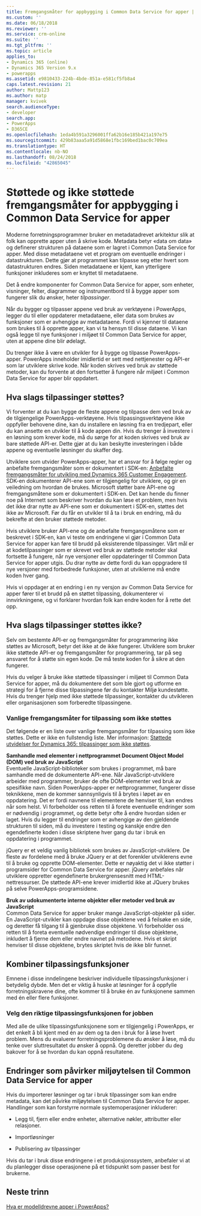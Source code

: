 ```yaml
---
title: Fremgangsmåter for appbygging i Common Data Service for apper | MicrosoftDocs
ms.custom: ''
ms.date: 06/18/2018
ms.reviewer: ''
ms.service: crm-online
ms.suite: ''
ms.tgt_pltfrm: ''
ms.topic: article
applies_to:
- Dynamics 365 (online)
- Dynamics 365 Version 9.x
- powerapps
ms.assetid: e9810433-224b-4bde-851a-e581cf5fb8a4
caps.latest.revision: 21
author: Mattp123
ms.author: matp
manager: kvivek
search.audienceType:
- developer
search.app:
- PowerApps
- D365CE
ms.openlocfilehash: 1eda4b591a3296001ffa62b16e185b421a197e75
ms.sourcegitcommit: 429b83aaa5a91d5868e1fbc169bed1bac0c709ea
ms.translationtype: HT
ms.contentlocale: nb-NO
ms.lasthandoff: 08/24/2018
ms.locfileid: "42865045"
---
```

# <a name="common-data-service-for-apps-supported-and-unsupported-app-building-practices"></a>Støttede og ikke støttede fremgangsmåter for appbygging i Common Data Service for apper

<!--
The way your organization works is unique. Some organizations have well-defined business processes that they apply using PowerApps apps. Others aren’t happy with their current business processes and use PowerApps to apply new data and processes to their business. Whatever situation you find yourself in, you’ll find a lot of customization capabilities in PowerApps so that it can work for your organization.  
  
 Of course you’re eager to get started, but please take a few minutes to read the content in this section. This will introduce you to important terms, give you some background about why things are done a certain way, and help you avoid potential problems in the future.  

## What is metadata and why should you care?  
 In the past, you may have customized business applications by editing the source code. This created complications because each organization had unique changes and it was very difficult, or extremely expensive, to upgrade. Then application developers started exposing application programming interfaces (APIs) so that other developers could interact with the application and add their own logic without touching the source code. This was moderately better because it means developers can extend the application without changing it. But it still requires a developer to write code.  -->
  
 Moderne forretningsprogrammer bruker en metadatadrevet arkitektur slik at folk kan opprette apper uten å skrive kode. Metadata betyr «data om data» og definerer strukturen på dataene som er lagret i Common Data Service for apper. Med disse metadataene vet et program om eventuelle endringer i datastrukturen. Dette gjør at programmet kan tilpasse seg etter hvert som datastrukturen endres. Siden metadataene er kjent, kan ytterligere funksjoner inkluderes som er knyttet til metadataene.  

Det å endre komponenter for Common Data Service for apper, som enheter, visninger, felter, diagrammer og instrumentbord til å bygge apper som fungerer slik du ønsker, heter *tilpassinger*.  
 
Når du bygger og tilpasser appene ved bruk av verktøyene i PowerApps, legger du til eller oppdaterer metadataene, eller data som brukes av funksjoner som er avhengige av metadataene. Fordi vi kjenner til dataene som brukes til å opprette apper, kan vi ta hensyn til disse dataene. Vi kan også legge til nye funksjoner i miljøet til Common Data Service for apper, uten at appene dine blir ødelagt. <!-- This way you should always be able to apply an update rollup or upgrade to the latest version and enjoy the best new features.  -->

<!--  
> **Customize or Configure?**   
> Most people say they want to customize the application, so we use the word “customize” to describe changing the system to make it work the way you want. Some people prefer to use the word “configure” because it suggests that no code was required to make changes. Call it whatever you like, we just want to make it clear that you don’t need to be a developer to customize or create PowerApps apps.  -->
  
Du trenger ikke å være en utvikler for å bygge og tilpasse PowerApps-apper. PowerApps inneholder imidlertid er sett med nettjenester og API-er som lar utviklere skrive kode. Når koden skrives ved bruk av støttede metoder, kan du forvente at den fortsetter å fungere når miljøet i Common Data Service for apper blir oppdatert.  
  
<a name="BKMK_SupportedCust"></a>   
## <a name="what-kinds-of-customizations-are-supported"></a>Hva slags tilpassinger støttes?  
 Vi forventer at du kan bygge de fleste appene og tilpasse dem ved bruk av de tilgjengelige PowerApps-verktøyene. Hvis tilpassingsverktøyene ikke oppfyller behovene dine, kan du installere en løsning fra en tredjepart, eller du kan ansette en utvikler til å kode appen din. Hvis du trenger å investere i en løsning som krever kode, må du sørge for at koden skrives ved bruk av bare støttede API-er. Dette gjør at du kan beskytte investeringen i både appene og eventuelle løsninger du skaffer deg.  
  
 Utviklere som utvider PowerApps-apper, har et ansvar for å følge regler og anbefalte fremgangsmåter som er dokumentert i SDK-en: [Anbefalte fremgangsmåter for utvikling med Dynamics 365 Customer Engagement](https://docs.microsoft.com/dynamics365/customer-engagement/developer/best-practices-sdk). SDK-en dokumenterer API-ene som er tilgjengelig for utviklere, og gir en veiledning om hvordan de brukes. Microsoft støtter bare API-ene og fremgangsmåtene som er dokumentert i SDK-en. Det kan hende du finner noe på Internett som beskriver hvordan du kan løse et problem, men hvis det ikke drar nytte av API-ene som er dokumentert i SDK-en, støttes det ikke av Microsoft. Før du får en utvikler til å ta i bruk en endring, må du bekrefte at den bruker støttede metoder.  
  
 Hvis utviklere bruker API-ene og de anbefalte fremgangsmåtene som er beskrevet i SDK-en, kan vi teste om endringene vi gjør i Common Data Service for apper kan føre til brudd på eksisterende tilpassinger. Vårt mål er at kodetilpassinger som er skrevet ved bruk av støttede metoder skal fortsette å fungere, når nye versjoner eller oppdateringer til Common Data Service for apper utgis. Du drar nytte av dette fordi du kan oppgradere til nye versjoner med forbedrede funksjoner, uten at utviklerne må endre koden hver gang.  
  
 Hvis vi oppdager at en endring i en ny versjon av Common Data Service for apper fører til et brudd på en støttet tilpassing, dokumenterer vi innvirkningene, og vi forklarer hvordan folk kan endre koden for å rette det opp.  
  
<a name="BKMK_Unsupported"></a>   
## <a name="what-kinds-of-customizations-arent-supported"></a>Hva slags tilpassinger støttes ikke?  
 Selv om bestemte API-er og fremgangsmåter for programmering ikke støttes av Microsoft, betyr det ikke at de ikke fungerer. <!--  “Unsupported by Microsoft” means exactly what it says: you can’t get support about these APIs or programming practices from Microsoft. We don’t test them and we don’t know if something we change will break them. We can’t predict what will happen if someone changes code in our application.  -->  Utviklere som bruker ikke støttede API-er og fremgangsmåter for programmering, tar på seg ansvaret for å støtte sin egen kode. De må teste koden for å sikre at den fungerer.  
  
 Hvis du velger å bruke ikke støttede tilpassinger i miljøet til Common Data Service for apper, må du dokumentere det som ble gjort og utforme en strategi for å fjerne disse tilpassingene før du kontakter Miljø kundestøtte. Hvis du trenger hjelp med ikke støttede tilpassinger, kontakter du utvikleren eller organisasjonen som forberedte tilpassingene.  
  
<a name="BKMK_CommonUnsupportedCustomizations"></a>   
### <a name="common-unsupported-customization-practices"></a>Vanlige fremgangsmåter for tilpassing som ikke støttes  
 Det følgende er en liste over vanlige fremgangsmåter for tilpassing som ikke støttes. Dette er ikke en fullstendig liste. Mer informasjon: [Støttede utvidelser for Dynamics 365: tilpassinger som ikke støttes](https://docs.microsoft.com/dynamics365/customer-engagement/developer/supported-extensions#Unsupported). 
 
**Samhandle med elementer i nettprogrammet Document Object Model (DOM) ved bruk av JavaScript**  
 Eventuelle JavaScript-biblioteker som brukes i programmet, må bare samhandle med de dokumenterte API-ene. Når JavaScript-utviklere arbeider med programmer, bruker de ofte DOM-elementer ved bruk av spesifikke navn. Siden PowerApps-apper er nettprogrammer, fungerer disse teknikkene, men de kommer sannsynligvis til å brytes i løpet av en oppdatering. Det er fordi navnene til elementene de henviser til, kan endres når som helst. Vi forbeholder oss retten til å forete eventuelle endringer som er nødvendig i programmet, og dette betyr ofte å endre hvordan siden er laget. Hvis du legger til endringer som er avhengige av den gjeldende strukturen til siden, må du investere i testing og kanskje endre den egendefinerte koden i disse skriptene hver gang du tar i bruk en oppdatering i programmet.  
  
 jQuery er et veldig vanlig bibliotek som brukes av JavaScript-utviklere. De fleste av fordelene med å bruke JQuery er at det forenkler utviklerens evne til å bruke og opprette DOM-elementer. Dette er nøyaktig det vi ikke støtter i programsider for Common Data Service for apper. jQuery anbefales når utviklere oppretter egendefinerte brukergrensesnitt med HTML-nettressurser. De støttede API-ene krever imidlertid ikke at JQuery brukes på selve PowerApps-programsidene.  
  
 **Bruk av udokumenterte interne objekter eller metoder ved bruk av JavaScript**  
Common Data Service for apper bruker mange JavaScript-objekter på sider. En JavaScript-utvikler kan oppdage disse objektene ved å feilsøke en side, og deretter få tilgang til å gjenbruke disse objektene. Vi forbeholder oss retten til å foreta eventuelle nødvendige endringer til disse objektene, inkludert å fjerne dem eller endre navnet på metodene. Hvis et skript henviser til disse objektene, brytes skriptet hvis de ikke blir funnet.  <a name="BKMK_Metadata"></a>   
 
<a name="BKMK_CombineCustomizations"></a>   
## <a name="combine-customization-capabilities"></a>Kombiner tilpassingsfunksjoner  
 Emnene i disse inndelingene beskriver individuelle tilpassingsfunksjoner i betydelig dybde. Men det er viktig å huske at løsninger for å oppfylle forretningskravene dine, ofte kommer til å bruke én av funksjonene sammen med én eller flere funksjoner.  
  
<a name="BKMK_ChooseTheRightCustomization"></a>   
### <a name="choose-the-right-customization-capability-for-the-job"></a>Velg den riktige tilpassingsfunksjonen for jobben  
 Med alle de ulike tilpassingsfunksjonene som er tilgjengelig i PowerApps, er det enkelt å bli kjent med én av dem og ta den i bruk for å løse hvert problem. Mens du evaluerer forretningsproblemene du ønsker å løse, må du tenke over sluttresultatet du ønsker å oppnå. Og deretter jobber du deg bakover for å se hvordan du kan oppnå resultatene.  
 
<a name="BKMK_changesinperformance"></a>   
## <a name="changes-that-affect-common-data-service-for-apps-environment-performance"></a>Endringer som påvirker miljøytelsen til Common Data Service for apper  
 Hvis du importerer løsninger og tar i bruk tilpassinger som kan endre metadata, kan det påvirke miljøytelsen til Common Data Service for apper. Handlinger som kan forstyrre normale systemoperasjoner inkluderer:  
  
-   Legg til, fjern eller endre enheter, alternative nøkler, attributter eller relasjoner.   
-   Importløsninger
  
-   Publisering av tilpassinger 
  
Hvis du tar i bruk disse endringene i et produksjonssystem, anbefaler vi at du planlegger disse operasjonene på et tidspunkt som passer best for brukerne.   
  
  
## <a name="next-steps"></a>Neste trinn  
[Hva er modelldrevne apper i PowerApps?](../../maker/model-driven-apps/model-driven-app-overview.md)

